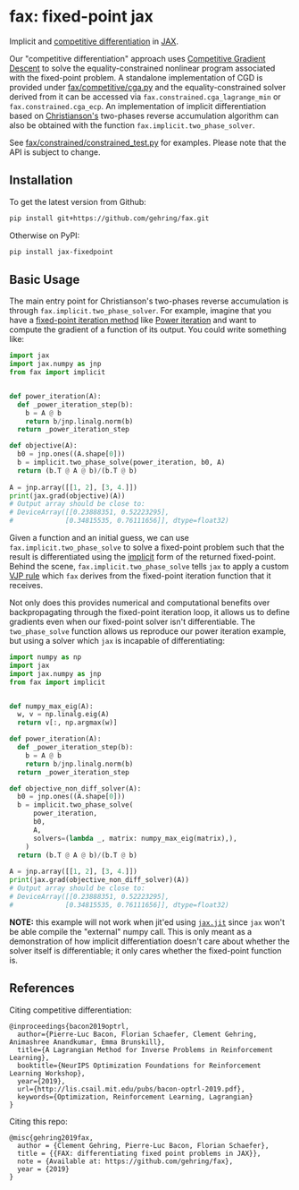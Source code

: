 # fax: fixed-point jax 

Implicit and [competitive differentiation](https://optrl2019.github.io/assets/accepted_papers/70.pdf) in [JAX](https://github.com/google/jax).

Our "competitive differentiation" approach uses [Competitive Gradient Descent](https://arxiv.org/abs/1905.12103) to solve the equality-constrained nonlinear program associated with the fixed-point problem. A standalone implementation of CGD is provided under [fax/competitive/cga.py](fax/competitive/cga.py) and the equality-constrained solver derived from it can be accessed via `fax.constrained.cga_lagrange_min` or `fax.constrained.cga_ecp`. An implementation of implicit differentiation based on [Christianson's](https://doi.org/10.1080/10556789408805572) two-phases reverse accumulation algorithm can also be obtained with the function `fax.implicit.two_phase_solver`.

See [fax/constrained/constrained_test.py](fax/constrained/constrained_test.py) for examples. Please note that the API is subject to change.

## Installation


To get the latest version from Github: 
```sh
pip install git+https://github.com/gehring/fax.git
```

Otherwise on PyPI:
```sh
pip install jax-fixedpoint
```
## Basic Usage
The main entry point for Christianson's two-phases reverse accumulation is through `fax.implicit.two_phase_solver`. For example, imagine that you have a [fixed-point iteration method](https://en.wikipedia.org/wiki/Fixed-point_iteration) like [Power iteration](https://en.wikipedia.org/wiki/Power_iteration) and want to compute the gradient of a function of its output. You could write something like: 
```python
import jax
import jax.numpy as jnp
from fax import implicit


def power_iteration(A):
  def _power_iteration_step(b):
    b = A @ b
    return b/jnp.linalg.norm(b)
  return _power_iteration_step

def objective(A):
  b0 = jnp.ones((A.shape[0]))
  b = implicit.two_phase_solve(power_iteration, b0, A)
  return (b.T @ A @ b)/(b.T @ b)
  
A = jnp.array([[1, 2], [3, 4.]])
print(jax.grad(objective)(A))
# Output array should be close to:
# DeviceArray([[0.23888351, 0.52223295],
#             [0.34815535, 0.76111656]], dtype=float32)
```
Given a function and an initial guess, we can use `fax.implicit.two_phase_solve` to solve a fixed-point problem such that the result is differentiated using the [implicit](https://en.wikipedia.org/wiki/Implicit_function) form of the returned fixed-point. Behind the scene, `fax.implicit.two_phase_solve` tells `jax` to apply a custom [VJP rule](https://jax.readthedocs.io/en/latest/jax.html#jax.vjp) which `fax` derives from the fixed-point iteration function that it receives.

Not only does this provides numerical and computational benefits over backpropagating through the fixed-point iteration loop, it allows us to define gradients even when our fixed-point solver isn't differentiable. The `two_phase_solve` function allows us reproduce our power iteration example, but using a solver which `jax` is incapable of differentiating:

```python
import numpy as np
import jax
import jax.numpy as jnp
from fax import implicit


def numpy_max_eig(A):
  w, v = np.linalg.eig(A)
  return v[:, np.argmax(w)]

def power_iteration(A):
  def _power_iteration_step(b):
    b = A @ b
    return b/jnp.linalg.norm(b)
  return _power_iteration_step

def objective_non_diff_solver(A):
  b0 = jnp.ones((A.shape[0]))
  b = implicit.two_phase_solve(
      power_iteration,
      b0,
      A,
      solvers=(lambda _, matrix: numpy_max_eig(matrix),),
    )
  return (b.T @ A @ b)/(b.T @ b)
  
A = jnp.array([[1, 2], [3, 4.]])
print(jax.grad(objective_non_diff_solver)(A))
# Output array should be close to:
# DeviceArray([[0.23888351, 0.52223295],
#             [0.34815535, 0.76111656]], dtype=float32)
```

**NOTE:** this example will not work when jit'ed using [`jax.jit`](https://jax.readthedocs.io/en/latest/jax.html#jax.jit) since `jax` won't be able compile the "external" numpy call. This is only meant as a demonstration of how implicit differentiation doesn't care about whether the solver itself is differentiable; it only cares whether the fixed-point function is.

## References

Citing competitive differentiation:

```
@inproceedings{bacon2019optrl,
  author={Pierre-Luc Bacon, Florian Schaefer, Clement Gehring, Animashree Anandkumar, Emma Brunskill},
  title={A Lagrangian Method for Inverse Problems in Reinforcement Learning},
  booktitle={NeurIPS Optimization Foundations for Reinforcement Learning Workshop},
  year={2019},
  url={http://lis.csail.mit.edu/pubs/bacon-optrl-2019.pdf},
  keywords={Optimization, Reinforcement Learning, Lagrangian}
}
```

Citing this repo:

```
@misc{gehring2019fax,
  author = {Clement Gehring, Pierre-Luc Bacon, Florian Schaefer},
  title = {{FAX: differentiating fixed point problems in JAX}},
  note = {Available at: https://github.com/gehring/fax},
  year = {2019}
}
```

